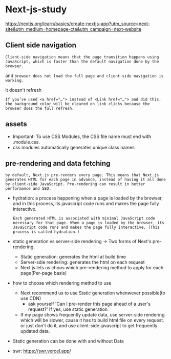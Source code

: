 # Next-js-study
https://nextjs.org/learn/basics/create-nextjs-app?utm_source=next-site&utm_medium=homepage-cta&utm_campaign=next-website

## Client side navigation
`Client-side navigation means that the page transition happens using JavaScript, which is faster than the default navigation done by the browser.`

and 
`browser does not load the full page and client-side navigation is working.`

it doesn't refresh

`If you’ve used <a href="…"> instead of <Link href="…"> and did this, the background color will be cleared on link clicks because the browser does the full refresh.`

## assets
- Important: To use CSS Modules, the CSS file name must end with .module.css.
- css modules automatically generates unique class names

## pre-rendering and data fetching

`by default, Next.js pre-renders every page. This means that Next.js generates HTML for each page in advance, instead of having it all done by client-side JavaScript. Pre-rendering can result in better performance and SEO.`

- hydration: a process happening when a page is loaded by the browser, and in this process, its javascript code runs and makes the page fully interactive. 
    ```
    Each generated HTML is associated with minimal JavaScript code necessary for that page. When a page is loaded by the browser, its JavaScript code runs and makes the page fully interactive. (This process is called hydration.)
    ```

- static generation vs server-side rendering   -> Two forms of Next's pre-rendering. 
  - Static generation: generates the html at build time
  - Server-sdie rendering: generates the html on each request
  - Next js lets us choos which pre-rendering method to apply for each page(Per-page basis)

- how to choose which rendering method to use
  - Next recommend us to use Static generation whenwever possible(to use CDN)
    - ask yourself 'Can I pre-render this page ahead of a user's request?' If yes, use static generation
  - If my page shows frequently update data, use server-side rendering which will be slower, cause it has to build html file on every request. or just don't do it, and use client-side javascript to get frequently updated data. 

- Static generation can be done with and without Data

- swr: https://swr.vercel.app/